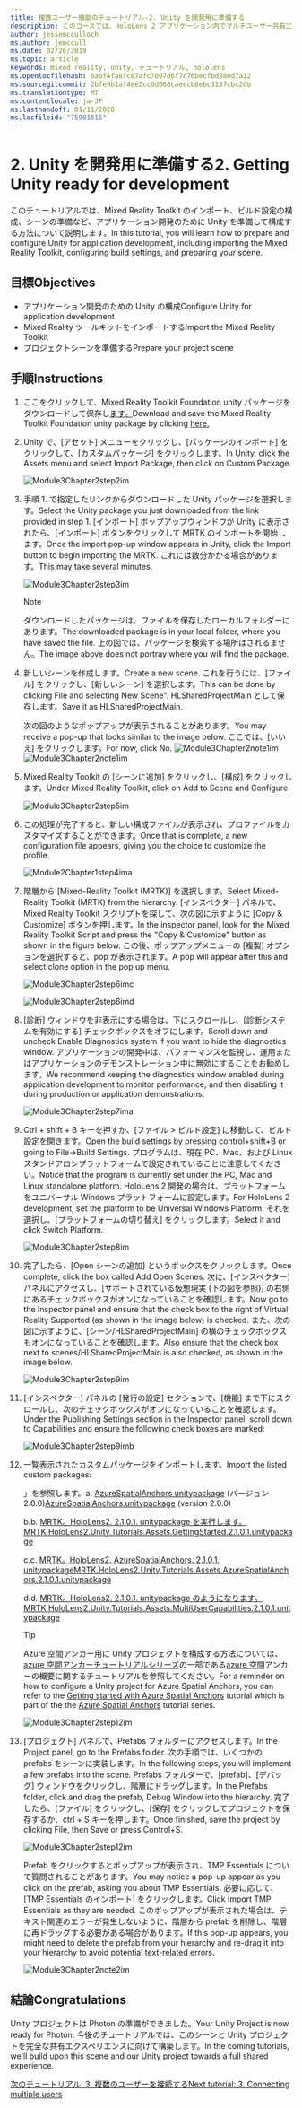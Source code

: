 ```yaml
---
title: 複数ユーザー機能のチュートリアル-2. Unity を開発用に準備する
description: このコースでは、HoloLens 2 アプリケーション内でマルチユーザー共有エクスペリエンスを実装する方法について説明します。
author: jessemcculloch
ms.author: jemccull
ms.date: 02/26/2019
ms.topic: article
keywords: mixed reality, unity, チュートリアル, hololens
ms.openlocfilehash: 6abf4fa8fc87afc7007d6f7c76becfbd88ed7a12
ms.sourcegitcommit: 2bfe9b1af4ee2cc0d668caeccb8ebc3137cbc20b
ms.translationtype: MT
ms.contentlocale: ja-JP
ms.lasthandoff: 01/11/2020
ms.locfileid: "75901515"
---
```

# <a name="2-getting-unity-ready-for-development"></a><span data-ttu-id="a47e5-105">2. Unity を開発用に準備する</span><span class="sxs-lookup"><span data-stu-id="a47e5-105">2. Getting Unity ready for development</span></span>

<span data-ttu-id="a47e5-106">このチュートリアルでは、Mixed Reality Toolkit のインポート、ビルド設定の構成、シーンの準備など、アプリケーション開発のために Unity を準備して構成する方法について説明します。</span><span class="sxs-lookup"><span data-stu-id="a47e5-106">In this tutorial, you will learn how to prepare and configure Unity for application development, including importing the Mixed Reality Toolkit, configuring build settings, and preparing your scene.</span></span>

## <a name="objectives"></a><span data-ttu-id="a47e5-107">目標</span><span class="sxs-lookup"><span data-stu-id="a47e5-107">Objectives</span></span>

* <span data-ttu-id="a47e5-108">アプリケーション開発のための Unity の構成</span><span class="sxs-lookup"><span data-stu-id="a47e5-108">Configure Unity for application development</span></span>
* <span data-ttu-id="a47e5-109">Mixed Reality ツールキットをインポートする</span><span class="sxs-lookup"><span data-stu-id="a47e5-109">Import the Mixed Reality Toolkit</span></span>
* <span data-ttu-id="a47e5-110">プロジェクトシーンを準備する</span><span class="sxs-lookup"><span data-stu-id="a47e5-110">Prepare your project scene</span></span>

## <a name="instructions"></a><span data-ttu-id="a47e5-111">手順</span><span class="sxs-lookup"><span data-stu-id="a47e5-111">Instructions</span></span>

1. <span data-ttu-id="a47e5-112">ここをクリックして、Mixed Reality Toolkit Foundation unity パッケージをダウンロードして保存し[ます。](https://github.com/microsoft/MixedRealityToolkit-Unity/releases/download/v2.1.0/Microsoft.MixedReality.Toolkit.Unity.Foundation.2.1.0.unitypackage)</span><span class="sxs-lookup"><span data-stu-id="a47e5-112">Download and save the Mixed Reality Toolkit Foundation unity package by clicking [here.](https://github.com/microsoft/MixedRealityToolkit-Unity/releases/download/v2.1.0/Microsoft.MixedReality.Toolkit.Unity.Foundation.2.1.0.unitypackage)</span></span>

2. <span data-ttu-id="a47e5-113">Unity で、[アセット] メニューをクリックし、[パッケージのインポート] をクリックして、[カスタムパッケージ] をクリックします。</span><span class="sxs-lookup"><span data-stu-id="a47e5-113">In Unity, click the Assets menu and select Import Package, then click on Custom Package.</span></span>

    ![Module3Chapter2step2im](images/module3chapter2step2im.PNG)

3. <span data-ttu-id="a47e5-115">手順 1. で指定したリンクからダウンロードした Unity パッケージを選択します。</span><span class="sxs-lookup"><span data-stu-id="a47e5-115">Select the Unity package you just downloaded from the link provided in step 1.</span></span> <span data-ttu-id="a47e5-116">[インポート] ポップアップウィンドウが Unity に表示されたら、[インポート] ボタンをクリックして MRTK のインポートを開始します。</span><span class="sxs-lookup"><span data-stu-id="a47e5-116">Once the import pop-up window appears in Unity, click the Import button to begin importing the MRTK.</span></span> <span data-ttu-id="a47e5-117">これには数分かかる場合があります。</span><span class="sxs-lookup"><span data-stu-id="a47e5-117">This may take several minutes.</span></span>

    ![Module3Chapter2step3im](images/module3chapter2step3im.PNG)

    >[!NOTE]
    ><span data-ttu-id="a47e5-119">ダウンロードしたパッケージは、ファイルを保存したローカルフォルダーにあります。</span><span class="sxs-lookup"><span data-stu-id="a47e5-119">The downloaded package is in your local folder, where you have saved the file.</span></span> <span data-ttu-id="a47e5-120">上の図では、パッケージを検索する場所はされるません。</span><span class="sxs-lookup"><span data-stu-id="a47e5-120">The image above does not portray where you will find the package.</span></span>

4. <span data-ttu-id="a47e5-121">新しいシーンを作成します。</span><span class="sxs-lookup"><span data-stu-id="a47e5-121">Create a new scene.</span></span> <span data-ttu-id="a47e5-122">これを行うには、[ファイル] をクリックし、[新しいシーン] を選択します。</span><span class="sxs-lookup"><span data-stu-id="a47e5-122">This can be done by clicking File and selecting New Scene".</span></span> <span data-ttu-id="a47e5-123">HLSharedProjectMain として保存します。</span><span class="sxs-lookup"><span data-stu-id="a47e5-123">Save it as HLSharedProjectMain.</span></span>

    <span data-ttu-id="a47e5-124">次の図のようなポップアップが表示されることがあります。</span><span class="sxs-lookup"><span data-stu-id="a47e5-124">You may receive a pop-up that looks similar to the image below.</span></span> <span data-ttu-id="a47e5-125">ここでは、[いいえ] をクリックします。</span><span class="sxs-lookup"><span data-stu-id="a47e5-125">For now, click No.</span></span>
    <span data-ttu-id="a47e5-126">![Module3Chapter2note1im](images/module3chapter2note1im.PNG)</span><span class="sxs-lookup"><span data-stu-id="a47e5-126">![Module3Chapter2note1im](images/module3chapter2note1im.PNG)</span></span>

5. <span data-ttu-id="a47e5-127">Mixed Reality Toolkit の [シーンに追加] をクリックし、[構成] をクリックします。</span><span class="sxs-lookup"><span data-stu-id="a47e5-127">Under Mixed Reality Toolkit, click on Add to Scene and Configure.</span></span>

    ![Module3Chapter2step5im](images/module3chapter2step5im.PNG)

6. <span data-ttu-id="a47e5-129">この処理が完了すると、新しい構成ファイルが表示され、プロファイルをカスタマイズすることができます。</span><span class="sxs-lookup"><span data-stu-id="a47e5-129">Once that is complete, a new configuration file appears, giving you the choice to customize the profile.</span></span>

    ![Module2Chapter1step4ima](images/Module2Chapter1step4ima.PNG)

7. <span data-ttu-id="a47e5-131">階層から [Mixed-Reality Toolkit (MRTK)] を選択します。</span><span class="sxs-lookup"><span data-stu-id="a47e5-131">Select Mixed-Reality Toolkit (MRTK) from the  hierarchy.</span></span> <span data-ttu-id="a47e5-132">[インスペクター] パネルで、Mixed Reality Toolkit スクリプトを探して、次の図に示すように [Copy & Customize] ボタンを押します。</span><span class="sxs-lookup"><span data-stu-id="a47e5-132">In the inspector panel, look for the Mixed Reality Toolkit Script and press the "Copy & Customize" button  as shown in the figure below.</span></span>  <span data-ttu-id="a47e5-133">この後、ポップアップメニューの [複製] オプションを選択すると、pop が表示されます。</span><span class="sxs-lookup"><span data-stu-id="a47e5-133">A pop will appear after this and select clone option in the pop up menu.</span></span>

    ![Module3Chapter2step6imc](images/module3chapter2step6imc.PNG)

    ![Module3Chapter2step6imd](images/module3chapter2step6imd.PNG)

8. <span data-ttu-id="a47e5-136">[診断] ウィンドウを非表示にする場合は、下にスクロールし、[診断システムを有効にする] チェックボックスをオフにします。</span><span class="sxs-lookup"><span data-stu-id="a47e5-136">Scroll down and uncheck Enable Diagnostics system if you want to hide the diagnostics window.</span></span> <span data-ttu-id="a47e5-137">アプリケーションの開発中は、パフォーマンスを監視し、運用またはアプリケーションのデモンストレーション中に無効にすることをお勧めします。</span><span class="sxs-lookup"><span data-stu-id="a47e5-137">We recommend keeping the diagnostics window enabled during application development to monitor performance, and then disabling it during production or application demonstrations.</span></span> 

    ![Module3Chapter2step7ima](images/module3chapter2step7ima.PNG)

9. <span data-ttu-id="a47e5-139">Ctrl + shift + B キーを押すか、[ファイル > ビルド設定] に移動して、ビルド設定を開きます。</span><span class="sxs-lookup"><span data-stu-id="a47e5-139">Open the build settings by pressing control+shift+B or going to File->Build Settings.</span></span> <span data-ttu-id="a47e5-140">プログラムは、現在 PC、Mac、および Linux スタンドアロンプラットフォームで設定されていることに注意してください。</span><span class="sxs-lookup"><span data-stu-id="a47e5-140">Notice that the program is currently set under the PC, Mac and Linux standalone platform.</span></span> <span data-ttu-id="a47e5-141">HoloLens 2 開発の場合は、プラットフォームをユニバーサル Windows プラットフォームに設定します。</span><span class="sxs-lookup"><span data-stu-id="a47e5-141">For HoloLens 2 development, set the platform to be Universal Windows Platform.</span></span> <span data-ttu-id="a47e5-142">それを選択し、[プラットフォームの切り替え] をクリックします。</span><span class="sxs-lookup"><span data-stu-id="a47e5-142">Select it and click Switch Platform.</span></span>

    ![Module3Chapter2step8im](images/module3chapter2step8im.PNG)

10. <span data-ttu-id="a47e5-144">完了したら、[Open シーンの追加] というボックスをクリックします。</span><span class="sxs-lookup"><span data-stu-id="a47e5-144">Once complete, click the box called Add Open Scenes.</span></span> <span data-ttu-id="a47e5-145">次に、[インスペクター] パネルにアクセスし、[サポートされている仮想現実 (下の図を参照)] の右側にあるチェックボックスがオンになっていることを確認します。</span><span class="sxs-lookup"><span data-stu-id="a47e5-145">Now go to the Inspector panel and ensure that the check box to the right of Virtual Reality Supported (as shown in the image below) is checked.</span></span> <span data-ttu-id="a47e5-146">また、次の図に示すように、[シーン/HLSharedProjectMain] の横のチェックボックスもオンになっていることを確認します。</span><span class="sxs-lookup"><span data-stu-id="a47e5-146">Also ensure that the check box next to scenes/HLSharedProjectMain is also checked, as shown in the image below.</span></span>

    ![Module3Chapter2step9im](images/module3chapter2step9im.PNG)

11. <span data-ttu-id="a47e5-148">[インスペクター] パネルの [発行の設定] セクションで、[機能] まで下にスクロールし、次のチェックボックスがオンになっていることを確認します。</span><span class="sxs-lookup"><span data-stu-id="a47e5-148">Under the Publishing Settings section in the Inspector panel, scroll down to Capabilities and ensure the following check boxes are marked:</span></span>

    ![Module3Chapter2step9imb](images/module3chapter2step9imb.PNG)

12. <span data-ttu-id="a47e5-150">一覧表示されたカスタムパッケージをインポートします。</span><span class="sxs-lookup"><span data-stu-id="a47e5-150">Import the listed custom packages:</span></span>

    <span data-ttu-id="a47e5-151">」を参照します。</span><span class="sxs-lookup"><span data-stu-id="a47e5-151">a.</span></span> <span data-ttu-id="a47e5-152">[AzureSpatialAnchors unitypackage](https://github.com/Azure/azure-spatial-anchors-samples/releases/download/v2.0.0/AzureSpatialAnchors.unitypackage) (バージョン 2.0.0)</span><span class="sxs-lookup"><span data-stu-id="a47e5-152">[AzureSpatialAnchors.unitypackage](https://github.com/Azure/azure-spatial-anchors-samples/releases/download/v2.0.0/AzureSpatialAnchors.unitypackage) (version 2.0.0)</span></span>

    <span data-ttu-id="a47e5-153">b.</span><span class="sxs-lookup"><span data-stu-id="a47e5-153">b.</span></span> [<span data-ttu-id="a47e5-154">MRTK。HoloLens2. 2.1.0.1. unitypackage を実行します。</span><span class="sxs-lookup"><span data-stu-id="a47e5-154">MRTK.HoloLens2.Unity.Tutorials.Assets.GettingStarted.2.1.0.1.unitypackage</span></span>](https://github.com/microsoft/MixedRealityLearning/releases/download/getting-started-v2.1.0.1/MRTK.HoloLens2.Unity.Tutorials.Assets.GettingStarted.2.1.0.1.unitypackage)

    <span data-ttu-id="a47e5-155">c.</span><span class="sxs-lookup"><span data-stu-id="a47e5-155">c.</span></span> [<span data-ttu-id="a47e5-156">MRTK。HoloLens2. AzureSpatialAnchors. 2.1.0.1. unitypackage</span><span class="sxs-lookup"><span data-stu-id="a47e5-156">MRTK.HoloLens2.Unity.Tutorials.Assets.AzureSpatialAnchors.2.1.0.1.unitypackage</span></span>](https://github.com/microsoft/MixedRealityLearning/releases/download/azure-spatial-anchors-v2.1.0.1/MRTK.HoloLens2.Unity.Tutorials.Assets.AzureSpatialAnchors.2.1.0.1.unitypackage)

    <span data-ttu-id="a47e5-157">d.</span><span class="sxs-lookup"><span data-stu-id="a47e5-157">d.</span></span> [<span data-ttu-id="a47e5-158">MRTK。HoloLens2. 2.1.0.1. unitypackage のようになります。</span><span class="sxs-lookup"><span data-stu-id="a47e5-158">MRTK.HoloLens2.Unity.Tutorials.Assets.MultiUserCapabilities.2.1.0.1.unitypackage</span></span>](https://github.com/microsoft/MixedRealityLearning/releases/download/multi-user-capabilities-v2.1.0.1/MRTK.HoloLens2.Unity.Tutorials.Assets.MultiUserCapabilities.2.1.0.1.unitypackage)

    >[!TIP]
    ><span data-ttu-id="a47e5-159">Azure 空間アンカー用に Unity プロジェクトを構成する方法については、 [azure 空間アンカーチュートリアルシリーズ](https://docs.microsoft.com/windows/mixed-reality/mrlearning-asa-ch1)の一部である[azure 空間](https://docs.microsoft.com/windows/mixed-reality/mrlearning-asa-ch1)アンカーの概要に関するチュートリアルを参照してください。</span><span class="sxs-lookup"><span data-stu-id="a47e5-159">For a reminder on how to configure a Unity project for Azure Spatial Anchors, you can refer to the [Getting started with Azure Spatial Anchors](https://docs.microsoft.com/windows/mixed-reality/mrlearning-asa-ch1) tutorial which is part of the the [Azure Spatial Anchors](https://docs.microsoft.com/windows/mixed-reality/mrlearning-asa-ch1) tutorial series.</span></span>

    ![Module3Chapter2step12im](images/module3chapter2step11im.PNG)

13. <span data-ttu-id="a47e5-161">[プロジェクト] パネルで、Prefabs フォルダーにアクセスします。</span><span class="sxs-lookup"><span data-stu-id="a47e5-161">In the Project panel, go to the Prefabs folder.</span></span> <span data-ttu-id="a47e5-162">次の手順では、いくつかの prefabs をシーンに実装します。</span><span class="sxs-lookup"><span data-stu-id="a47e5-162">In the following steps, you will implement a few prefabs into the scene.</span></span> <span data-ttu-id="a47e5-163">Prefabs フォルダーで、[prefab]、[デバッグ] ウィンドウをクリックし、階層にドラッグします。</span><span class="sxs-lookup"><span data-stu-id="a47e5-163">In the Prefabs folder, click and drag the prefab, Debug Window into the hierarchy.</span></span> <span data-ttu-id="a47e5-164">完了したら、[ファイル] をクリックし、[保存] をクリックしてプロジェクトを保存するか、ctrl + S キーを押します。</span><span class="sxs-lookup"><span data-stu-id="a47e5-164">Once finished, save the project by clicking File, then Save or press Control+S.</span></span>

    ![Module3Chapter2step12im](images/module3chapter2step12im.PNG)

    <span data-ttu-id="a47e5-166">Prefab をクリックするとポップアップが表示され、TMP Essentials について質問されることがあります。</span><span class="sxs-lookup"><span data-stu-id="a47e5-166">You may notice a pop-up appear as you click on the prefab, asking you about TMP Essentials.</span></span> <span data-ttu-id="a47e5-167">必要に応じて、[TMP Essentials のインポート] をクリックします。</span><span class="sxs-lookup"><span data-stu-id="a47e5-167">Click Import TMP Essentials as they are needed.</span></span> <span data-ttu-id="a47e5-168">このポップアップが表示された場合は、テキスト関連のエラーが発生しないように、階層から prefab を削除し、階層に再ドラッグする必要がある場合があります。</span><span class="sxs-lookup"><span data-stu-id="a47e5-168">If this pop-up appears, you might need to delete the prefab from your hierarchy and re-drag it into your hierarchy to avoid potential text-related errors.</span></span>

    ![Module3Chapter2note2im](images/module3chapter2note2im.PNG)

## <a name="congratulations"></a><span data-ttu-id="a47e5-170">結論</span><span class="sxs-lookup"><span data-stu-id="a47e5-170">Congratulations</span></span>

<span data-ttu-id="a47e5-171">Unity プロジェクトは Photon の準備ができました。</span><span class="sxs-lookup"><span data-stu-id="a47e5-171">Your Unity Project is now ready for Photon.</span></span> <span data-ttu-id="a47e5-172">今後のチュートリアルでは、このシーンと Unity プロジェクトを完全な共有エクスペリエンスに向けて構築します。</span><span class="sxs-lookup"><span data-stu-id="a47e5-172">In the coming tutorials, we'll build upon this scene and our Unity project towards a full shared experience.</span></span>

<span data-ttu-id="a47e5-173">[次のチュートリアル: 3. 複数のユーザーを接続する](mrlearning-sharing(photon)-ch3.md)</span><span class="sxs-lookup"><span data-stu-id="a47e5-173">[Next tutorial: 3. Connecting multiple users](mrlearning-sharing(photon)-ch3.md)</span></span>
